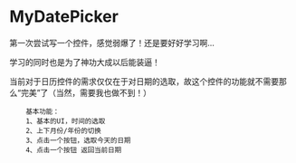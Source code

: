 # MyDatePicker
第一次尝试写一个控件，感觉弱爆了！还是要好好学习啊...

学习的同时也是为了神功大成以后能装逼！

当前对于日历控件的需求仅仅在于对日期的选取，故这个控件的功能就不需要那么“完美”了（当然，需要我也做不到！）

    	基本功能：
		1、基本的UI，时间的选取
		2、上下月份/年份的切换
		3、点击一个按钮，选取今天的日期
		4、点击一个按钮 返回当前日期